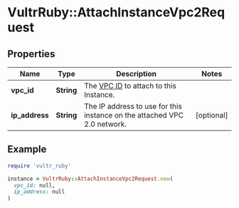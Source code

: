 # VultrRuby::AttachInstanceVpc2Request

## Properties

| Name | Type | Description | Notes |
| ---- | ---- | ----------- | ----- |
| **vpc_id** | **String** | The [VPC ID](#operation/list-vpc2) to attach to this Instance. |  |
| **ip_address** | **String** | The IP address to use for this instance on the attached VPC 2.0 network.   | [optional] |

## Example

```ruby
require 'vultr_ruby'

instance = VultrRuby::AttachInstanceVpc2Request.new(
  vpc_id: null,
  ip_address: null
)
```

